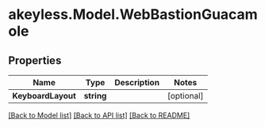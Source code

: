 # akeyless.Model.WebBastionGuacamole

## Properties

Name | Type | Description | Notes
------------ | ------------- | ------------- | -------------
**KeyboardLayout** | **string** |  | [optional] 

[[Back to Model list]](../README.md#documentation-for-models) [[Back to API list]](../README.md#documentation-for-api-endpoints) [[Back to README]](../README.md)

